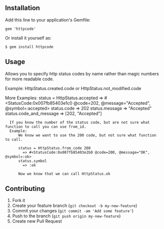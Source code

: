 ## Installation

Add this line to your application's Gemfile:

    gem 'httpcode'

Or install it yourself as:

    $ gem install httpcode

## Usage

Allows you to specify http status codes by name rather than magic numbers for more readable code.

   Example:  HttpStatus.created.code  or HttpStatus.not_modified.code

   More Examples:
      status = HttpStatus.accepted
        => #<StatusCode:0x007fb85403e1c0 @code=202, @message="Accepted", @symbol=:accepted>
      status.code
        => 202
      status.message
        => "Accepted"
      status.code_and_message
        => [202, "Accepted"]

      If you know the number of the status code, but are not sure what function to call you can use from_id.
      Example:
          We know we want to use the 200 code, but not sure what function to call.

          status = HttpStatus.from_code 200
            => #<StatusCode:0x007fb85403e2b0 @code=200, @message="OK", @symbol=:ok>
          status.symbol
            => :ok

          Now we know that we can call HttpStatus.ok




## Contributing

1. Fork it
2. Create your feature branch (`git checkout -b my-new-feature`)
3. Commit your changes (`git commit -am 'Add some feature'`)
4. Push to the branch (`git push origin my-new-feature`)
5. Create new Pull Request
